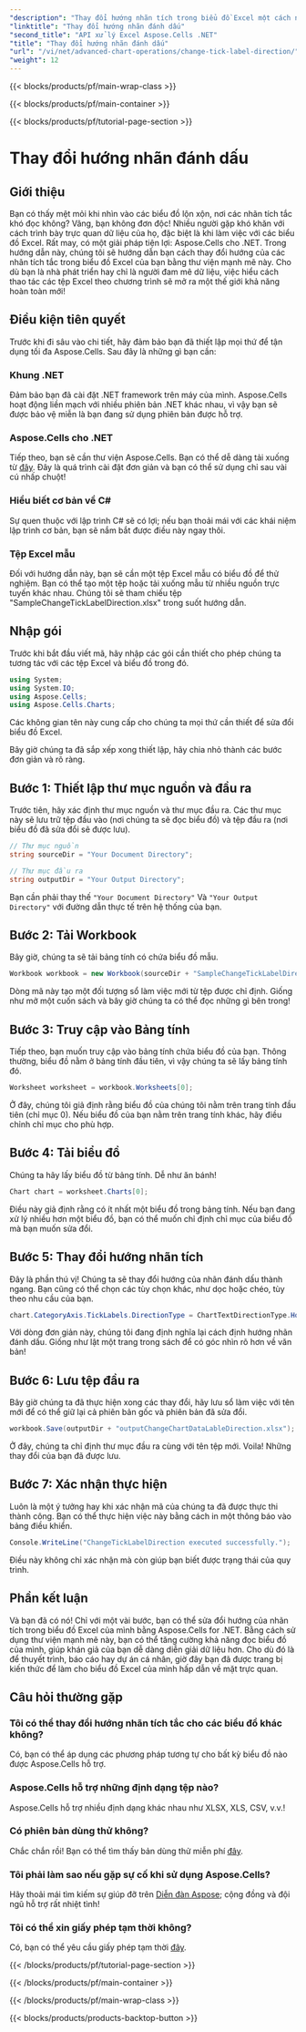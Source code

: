 ```yaml
---
"description": "Thay đổi hướng nhãn tích trong biểu đồ Excel một cách nhanh chóng với Aspose.Cells cho .NET. Làm theo hướng dẫn này để triển khai liền mạch."
"linktitle": "Thay đổi hướng nhãn đánh dấu"
"second_title": "API xử lý Excel Aspose.Cells .NET"
"title": "Thay đổi hướng nhãn đánh dấu"
"url": "/vi/net/advanced-chart-operations/change-tick-label-direction/"
"weight": 12
---
```


{{< blocks/products/pf/main-wrap-class >}}

{{< blocks/products/pf/main-container >}}

{{< blocks/products/pf/tutorial-page-section >}}

# Thay đổi hướng nhãn đánh dấu

## Giới thiệu

Bạn có thấy mệt mỏi khi nhìn vào các biểu đồ lộn xộn, nơi các nhãn tích tắc khó đọc không? Vâng, bạn không đơn độc! Nhiều người gặp khó khăn với cách trình bày trực quan dữ liệu của họ, đặc biệt là khi làm việc với các biểu đồ Excel. Rất may, có một giải pháp tiện lợi: Aspose.Cells cho .NET. Trong hướng dẫn này, chúng tôi sẽ hướng dẫn bạn cách thay đổi hướng của các nhãn tích tắc trong biểu đồ Excel của bạn bằng thư viện mạnh mẽ này. Cho dù bạn là nhà phát triển hay chỉ là người đam mê dữ liệu, việc hiểu cách thao tác các tệp Excel theo chương trình sẽ mở ra một thế giới khả năng hoàn toàn mới!

## Điều kiện tiên quyết

Trước khi đi sâu vào chi tiết, hãy đảm bảo bạn đã thiết lập mọi thứ để tận dụng tối đa Aspose.Cells. Sau đây là những gì bạn cần:

### Khung .NET

Đảm bảo bạn đã cài đặt .NET framework trên máy của mình. Aspose.Cells hoạt động liền mạch với nhiều phiên bản .NET khác nhau, vì vậy bạn sẽ được bảo vệ miễn là bạn đang sử dụng phiên bản được hỗ trợ.

### Aspose.Cells cho .NET

Tiếp theo, bạn sẽ cần thư viện Aspose.Cells. Bạn có thể dễ dàng tải xuống từ [đây](https://releases.aspose.com/cells/net/). Đây là quá trình cài đặt đơn giản và bạn có thể sử dụng chỉ sau vài cú nhấp chuột!

### Hiểu biết cơ bản về C#

Sự quen thuộc với lập trình C# sẽ có lợi; nếu bạn thoải mái với các khái niệm lập trình cơ bản, bạn sẽ nắm bắt được điều này ngay thôi. 

### Tệp Excel mẫu

Đối với hướng dẫn này, bạn sẽ cần một tệp Excel mẫu có biểu đồ để thử nghiệm. Bạn có thể tạo một tệp hoặc tải xuống mẫu từ nhiều nguồn trực tuyến khác nhau. Chúng tôi sẽ tham chiếu tệp "SampleChangeTickLabelDirection.xlsx" trong suốt hướng dẫn.

## Nhập gói

Trước khi bắt đầu viết mã, hãy nhập các gói cần thiết cho phép chúng ta tương tác với các tệp Excel và biểu đồ trong đó.

```csharp
using System;
using System.IO;
using Aspose.Cells;
using Aspose.Cells.Charts;
```

Các không gian tên này cung cấp cho chúng ta mọi thứ cần thiết để sửa đổi biểu đồ Excel. 

Bây giờ chúng ta đã sắp xếp xong thiết lập, hãy chia nhỏ thành các bước đơn giản và rõ ràng.

## Bước 1: Thiết lập thư mục nguồn và đầu ra

Trước tiên, hãy xác định thư mục nguồn và thư mục đầu ra. Các thư mục này sẽ lưu trữ tệp đầu vào (nơi chúng ta sẽ đọc biểu đồ) và tệp đầu ra (nơi biểu đồ đã sửa đổi sẽ được lưu).

```csharp
// Thư mục nguồn
string sourceDir = "Your Document Directory";

// Thư mục đầu ra
string outputDir = "Your Output Directory";
```

Bạn cần phải thay thế `"Your Document Directory"` Và `"Your Output Directory"` với đường dẫn thực tế trên hệ thống của bạn. 

## Bước 2: Tải Workbook

Bây giờ, chúng ta sẽ tải bảng tính có chứa biểu đồ mẫu. 

```csharp
Workbook workbook = new Workbook(sourceDir + "SampleChangeTickLabelDirection.xlsx");
```

Dòng mã này tạo một đối tượng sổ làm việc mới từ tệp được chỉ định. Giống như mở một cuốn sách và bây giờ chúng ta có thể đọc những gì bên trong!

## Bước 3: Truy cập vào Bảng tính

Tiếp theo, bạn muốn truy cập vào bảng tính chứa biểu đồ của bạn. Thông thường, biểu đồ nằm ở bảng tính đầu tiên, vì vậy chúng ta sẽ lấy bảng tính đó.

```csharp
Worksheet worksheet = workbook.Worksheets[0];
```

Ở đây, chúng tôi giả định rằng biểu đồ của chúng tôi nằm trên trang tính đầu tiên (chỉ mục 0). Nếu biểu đồ của bạn nằm trên trang tính khác, hãy điều chỉnh chỉ mục cho phù hợp. 

## Bước 4: Tải biểu đồ

Chúng ta hãy lấy biểu đồ từ bảng tính. Dễ như ăn bánh!

```csharp
Chart chart = worksheet.Charts[0];
```

Điều này giả định rằng có ít nhất một biểu đồ trong bảng tính. Nếu bạn đang xử lý nhiều hơn một biểu đồ, bạn có thể muốn chỉ định chỉ mục của biểu đồ mà bạn muốn sửa đổi.

## Bước 5: Thay đổi hướng nhãn tích

Đây là phần thú vị! Chúng ta sẽ thay đổi hướng của nhãn đánh dấu thành ngang. Bạn cũng có thể chọn các tùy chọn khác, như dọc hoặc chéo, tùy theo nhu cầu của bạn.

```csharp
chart.CategoryAxis.TickLabels.DirectionType = ChartTextDirectionType.Horizontal;
```

Với dòng đơn giản này, chúng tôi đang định nghĩa lại cách định hướng nhãn đánh dấu. Giống như lật một trang trong sách để có góc nhìn rõ hơn về văn bản!

## Bước 6: Lưu tệp đầu ra

Bây giờ chúng ta đã thực hiện xong các thay đổi, hãy lưu sổ làm việc với tên mới để có thể giữ lại cả phiên bản gốc và phiên bản đã sửa đổi.

```csharp
workbook.Save(outputDir + "outputChangeChartDataLableDirection.xlsx");
```

Ở đây, chúng ta chỉ định thư mục đầu ra cùng với tên tệp mới. Voila! Những thay đổi của bạn đã được lưu.

## Bước 7: Xác nhận thực hiện

Luôn là một ý tưởng hay khi xác nhận mã của chúng ta đã được thực thi thành công. Bạn có thể thực hiện việc này bằng cách in một thông báo vào bảng điều khiển.

```csharp
Console.WriteLine("ChangeTickLabelDirection executed successfully.");
```

Điều này không chỉ xác nhận mà còn giúp bạn biết được trạng thái của quy trình. 

## Phần kết luận

Và bạn đã có nó! Chỉ với một vài bước, bạn có thể sửa đổi hướng của nhãn tích trong biểu đồ Excel của mình bằng Aspose.Cells for .NET. Bằng cách sử dụng thư viện mạnh mẽ này, bạn có thể tăng cường khả năng đọc biểu đồ của mình, giúp khán giả của bạn dễ dàng diễn giải dữ liệu hơn. Cho dù đó là để thuyết trình, báo cáo hay dự án cá nhân, giờ đây bạn đã được trang bị kiến thức để làm cho biểu đồ Excel của mình hấp dẫn về mặt trực quan.

## Câu hỏi thường gặp

### Tôi có thể thay đổi hướng nhãn tích tắc cho các biểu đồ khác không?  
Có, bạn có thể áp dụng các phương pháp tương tự cho bất kỳ biểu đồ nào được Aspose.Cells hỗ trợ.

### Aspose.Cells hỗ trợ những định dạng tệp nào?  
Aspose.Cells hỗ trợ nhiều định dạng khác nhau như XLSX, XLS, CSV, v.v.!

### Có phiên bản dùng thử không?  
Chắc chắn rồi! Bạn có thể tìm thấy bản dùng thử miễn phí [đây](https://releases.aspose.com/).

### Tôi phải làm sao nếu gặp sự cố khi sử dụng Aspose.Cells?  
Hãy thoải mái tìm kiếm sự giúp đỡ trên [Diễn đàn Aspose](https://forum.aspose.com/c/cells/9); cộng đồng và đội ngũ hỗ trợ rất nhiệt tình!

### Tôi có thể xin giấy phép tạm thời không?  
Có, bạn có thể yêu cầu giấy phép tạm thời [đây](https://purchase.aspose.com/temporary-license/).

{{< /blocks/products/pf/tutorial-page-section >}}

{{< /blocks/products/pf/main-container >}}

{{< /blocks/products/pf/main-wrap-class >}}

{{< blocks/products/products-backtop-button >}}